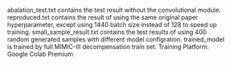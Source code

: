 abalation_test.txt contains the test result without the convolutional module.
reproduced.txt contains the result of using the same original paper hyperparameter, except using 1440 batch size instead of 128 to speed up training.
small_sample_result.txt contains the test results of using 400 random generated samples with different model configration.
trained_model is trained by full MIMIC-III decompensation train set. 
Training Platform: Google Colab Premium
